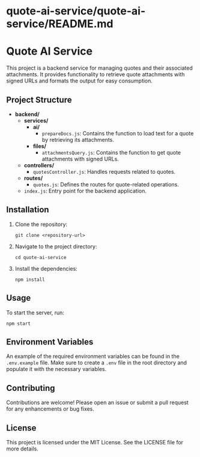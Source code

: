 # quote-ai-service/quote-ai-service/README.md
# Quote AI Service

This project is a backend service for managing quotes and their associated attachments. It provides functionality to retrieve quote attachments with signed URLs and formats the output for easy consumption.

## Project Structure

- **backend/**
  - **services/**
    - **ai/**
      - `prepareDocs.js`: Contains the function to load text for a quote by retrieving its attachments.
    - **files/**
      - `attachmentsQuery.js`: Contains the function to get quote attachments with signed URLs.
  - **controllers/**
    - `quotesController.js`: Handles requests related to quotes.
  - **routes/**
    - `quotes.js`: Defines the routes for quote-related operations.
  - `index.js`: Entry point for the backend application.

## Installation

1. Clone the repository:
   ```
   git clone <repository-url>
   ```
2. Navigate to the project directory:
   ```
   cd quote-ai-service
   ```
3. Install the dependencies:
   ```
   npm install
   ```

## Usage

To start the server, run:
```
npm start
```

## Environment Variables

An example of the required environment variables can be found in the `.env.example` file. Make sure to create a `.env` file in the root directory and populate it with the necessary variables.

## Contributing

Contributions are welcome! Please open an issue or submit a pull request for any enhancements or bug fixes.

## License

This project is licensed under the MIT License. See the LICENSE file for more details.